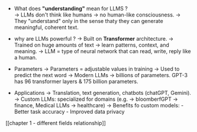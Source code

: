 
- What does **"understanding"** mean for LLMS ?  
	-> LLMs don't think like humans -> no human-like consciousness.
	-> They "understand" only in the sense thaty they can generate meaningful, coherent text. 

-  why are LLMs powerful ?
	-> Built on **Transformer** architecture. 
	-> Trained on huge amounts of text -> learn patterns, context, and meaning. 
	-> LLM = type of neural network that can read, write, reply like a human. 

-  Parameters
	-> Parameters = adjustable values in training
	-> Used to predict the next word
	 -> Modern LLMs -> billions of parameters.
	 GPT-3 has 96 transformer layers & 175 billion parameters. 

-  Applications
   -> Translation, text generation, chatbots (chatGPT, Gemini). 
   -> Custom LLMs: specialized for domains (e.g. -> bloomberfGPT -> finance, Medical LLMs -> healthcare)
   -> Benefits fo custom models:
	   - Better task accuracy
	   - Improved data privacy

[[chapter 1 - different fields relationship]]

